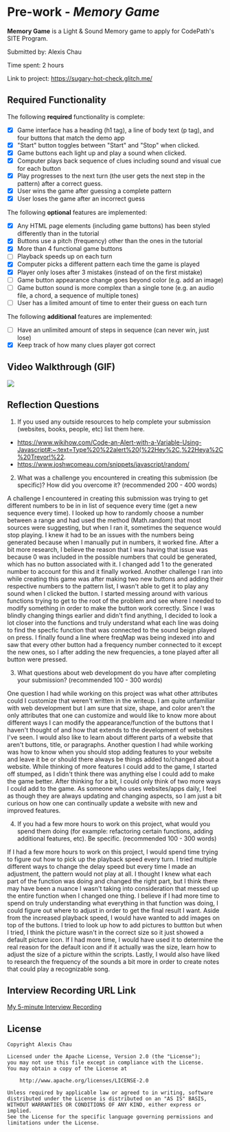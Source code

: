 # Pre-work - *Memory Game*

**Memory Game** is a Light & Sound Memory game to apply for CodePath's SITE Program. 

Submitted by: Alexis Chau

Time spent: 2 hours

Link to project: https://sugary-hot-check.glitch.me/

## Required Functionality

The following **required** functionality is complete:

* [x] Game interface has a heading (h1 tag), a line of body text (p tag), and four buttons that match the demo app
* [x] "Start" button toggles between "Start" and "Stop" when clicked. 
* [x] Game buttons each light up and play a sound when clicked. 
* [x] Computer plays back sequence of clues including sound and visual cue for each button
* [x] Play progresses to the next turn (the user gets the next step in the pattern) after a correct guess. 
* [x] User wins the game after guessing a complete pattern
* [x] User loses the game after an incorrect guess

The following **optional** features are implemented:

* [x] Any HTML page elements (including game buttons) has been styled differently than in the tutorial
* [x] Buttons use a pitch (frequency) other than the ones in the tutorial
* [x] More than 4 functional game buttons
* [ ] Playback speeds up on each turn
* [x] Computer picks a different pattern each time the game is played
* [x] Player only loses after 3 mistakes (instead of on the first mistake)
* [ ] Game button appearance change goes beyond color (e.g. add an image)
* [ ] Game button sound is more complex than a single tone (e.g. an audio file, a chord, a sequence of multiple tones)
* [ ] User has a limited amount of time to enter their guess on each turn

The following **additional** features are implemented:

- [ ] Have an unlimited amount of steps in sequence (can never win, just lose)
- [x] Keep track of how many clues player got correct

## Video Walkthrough (GIF)

![](https://i.imgur.com/stcD15V.gif)

## Reflection Questions
1. If you used any outside resources to help complete your submission (websites, books, people, etc) list them here. 
- https://www.wikihow.com/Code-an-Alert-with-a-Variable-Using-Javascript#:~:text=Type%20%22alert%20(%22Hey%2C,%22Heya%2C%20Trevor!%22.
- https://www.joshwcomeau.com/snippets/javascript/random/

2. What was a challenge you encountered in creating this submission (be specific)? How did you overcome it? (recommended 200 - 400 words) 

A challenge I encountered in creating this submission was trying to get different numbers to be in in list of sequence every time (get a new sequence every time). I looked up how to randomly choose a number between a range and had used the method (Math.random) that most sources were suggesting, but when I ran it, sometimes the sequence would stop playing. I knew it had to be an issues with the numbers being generated because when I manually put in numbers, it worked fine. After a bit more research, I believe the reason that I was having that issue was because 0 was included in the possible numbers that could be generated, which has no button associated with it. I changed add 1 to the generated number to account for this and it finally worked. Another challenge I ran into while creating this game was after making two new buttons and adding their respective numbers to the pattern list, I wasn't able to get it to play any sound when I clicked the button. I started messing around with various functions trying to get to the root of the problem and see where I needed to modify something in order to make the button work correctly. Since I was blindly changing things earlier and didn't find anything, I decided to look a lot closer into the functions and truly understand what each line was doing to find the specfic function that was connected to the sound beign played on press. I finally found a line where freqMap was being indexed into and saw that every other button had a frequency number connected to it except the new ones, so I after adding the new frequencies, a tone played after all button were pressed.

3. What questions about web development do you have after completing your submission? (recommended 100 - 300 words) 

One question I had while working on this project was what other attributes could I customize that weren't written in the writeup. I am quite unfamiliar with web development but I am sure that size, shape, and color aren't the only attributes that one can customize and would like to know more about different ways I can modify the appearance/function of the buttons that I haven't thought of and how that extends to the development of websites I've seen. I would also like to learn about different parts of a website that aren't buttons, title, or paragraphs. Another question I had while working was how to know when you should stop adding features to your website and leave it be or should there always be things added to/changed about a website. While thinking of more features I could add to the game, I started off stumped, as I didn't think there was anything else I could add to make the game better. After thinking for a bit, I could only think of two more ways I could add to the game. As someone who uses websites/apps daily, I feel as though they are always updating and changing aspects, so I am just a bit curious on how one can continually update a website with new and improved features.

4. If you had a few more hours to work on this project, what would you spend them doing (for example: refactoring certain functions, adding additional features, etc). Be specific. (recommended 100 - 300 words) 

If I had a few more hours to work on this project, I would spend time trying to figure out how to pick up the playback speed every turn. I tried multiple different ways to change the delay speed but every time I made an adjustment, the pattern would not play at all. I thought I knew what each part of the function was doing and changed the right part, but I think there may have been a nuance I wasn't taking into consideration that messed up the entire function when I changed one thing. I believe if I had more time to spend on truly understanding what everything in that function was doing, I could figure out where to adjust in order to get the final result I want. Aside from the increased playback speed, I would have wanted to add images on top of the buttons. I tried to look up how to add pictures to buttton but when I tried, I think the picture wasn't in the correct size so it just showed a default picture icon. If I had more time, I would have used it to determine the real reason for the default icon and if it actually was the size, learn how to adjust the size of a picture within the scripts. Lastly, I would also have liked to research the frequency of the sounds a bit more in order to create notes that could play a recognizable song.



## Interview Recording URL Link

[My 5-minute Interview Recording](https://drive.google.com/file/d/16UH0NvDg_PGHvBTr0-4wrZpVrdr2w4kv/view?usp=sharing)


## License

    Copyright Alexis Chau

    Licensed under the Apache License, Version 2.0 (the "License");
    you may not use this file except in compliance with the License.
    You may obtain a copy of the License at

        http://www.apache.org/licenses/LICENSE-2.0

    Unless required by applicable law or agreed to in writing, software
    distributed under the License is distributed on an "AS IS" BASIS,
    WITHOUT WARRANTIES OR CONDITIONS OF ANY KIND, either express or implied.
    See the License for the specific language governing permissions and
    limitations under the License.
